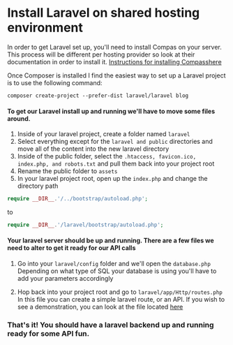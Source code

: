 # Install Laravel on shared hosting environment

In order to get Laravel set up, you'll need to install Compas on your server. This process will be different per hosting provider so look at their documentation in order to install it.
[Instructions for installing Compasshere](https://laravel.com/docs/5.4/installation#installing-laravel)

Once Composer is installed I find the easiest way to set up a Laravel project is to use the following command:
```ssh
composer create-project --prefer-dist laravel/laravel blog
```
#### To get our Laravel install up and running we'll have to move some files around.
1. Inside of your laravel project, create a folder named ```laravel```
2. Select everything except for the ```laravel and public``` directories and move all of the content into the new laravel directory
3. Inside of the public folder, select the ```.htaccess, favicon.ico, index.php, and robots.txt``` and pull them back into your project root
4. Rename the public folder to ```assets```
5. In your laravel project root, open up the ```index.php``` and change the directory path
```php
require __DIR__.'/../bootstrap/autoload.php';
```
to
```php
require __DIR__.'/laravel/bootstrap/autoload.php';
```

#### Your laravel server should be up and running. There are a few files we need to alter to get it ready for our API calls
1. Go into your ```laravel/config``` folder and we'll open the ```database.php```
Depending on what type of SQL your database is using you'll have to add your parameters accordingly

2. Hop back into your project root and go to ```laravel/app/Http/routes.php```
In this file you can create a simple laravel route, or an API. If you wish to see a demonstration, you can look at the file located
[here](https://github.com/gst4158/laravel_angular2_app/blob/master/laravel/app/Http/routes.php)

### That's it! You should have a laravel backend up and running ready for some API fun.
